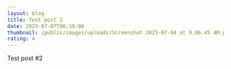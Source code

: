 ```yaml
---
layout: blog
title: Test post 2
date: 2025-07-07T06:19:00
thumbnail: /public/images/uploads/Screenshot 2025-07-04 at 9.06.45 AM.png
rating: 4
---
```

Test post #2
